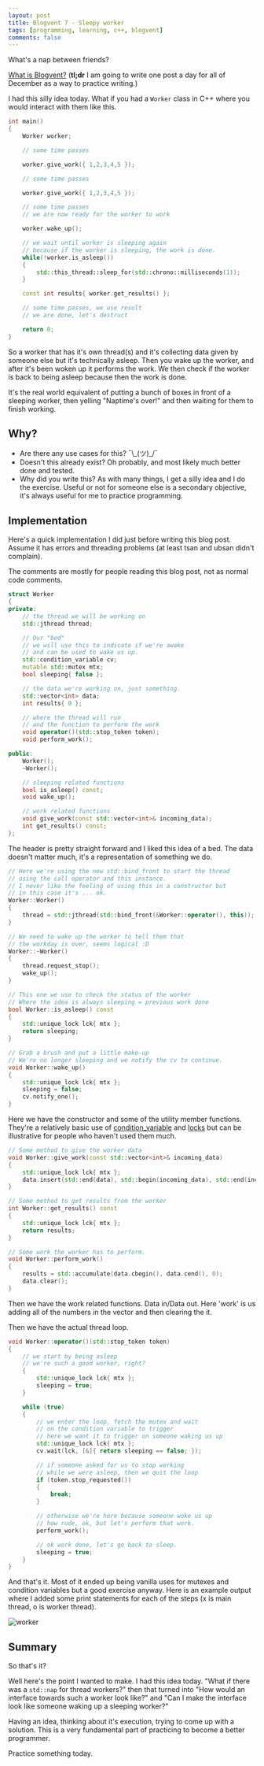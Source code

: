 ```yaml
---
layout: post
title: Blogvent 7 - Sleepy worker
tags: [programming, learning, c++, blogvent]
comments: false
---
```


What's a nap between friends?

[What is Blogvent?](/2022-11-27-blogvent-calendar/) (**tl;dr** I am going to write one post a day for all of December as a way to practice writing.)

I had this silly idea today. What if you had a `Worker` class in C++ where you would interact with them like this.

```cpp
int main()
{
    Worker worker;

    // some time passes

    worker.give_work({ 1,2,3,4,5 });

    // some time passes

    worker.give_work({ 1,2,3,4,5 });

    // some time passes
    // we are now ready for the worker to work

    worker.wake_up();

    // we wait until worker is sleeping again
    // because if the worker is sleeping, the work is done.
    while(!worker.is_asleep())
    {
        std::this_thread::sleep_for(std::chrono::milliseconds(1));
    }

    const int results{ worker.get_results() };

    // some time passes, we use result
    // we are done, let's destruct

    return 0;
}
```

So a worker that has it's own thread(s) and it's collecting data given by someone else but it's technically asleep. Then you wake up the worker, and after it's been woken up it performs the work. We then check if the worker is back to being asleep because then the work is done.

It's the real world equivalent of putting a bunch of boxes in front of a sleeping worker, then yelling "Naptime's over!" and then waiting for them to finish working.

## Why?

- Are there any use cases for this? ¯\\_(ツ)\_/¯
- Doesn't this already exist? Oh probably, and most likely much better done and tested.
- Why did you write this? As with many things, I get a silly idea and I do the exercise. Useful or not for someone else is a secondary objective, it's always useful for me to practice programming.

## Implementation

Here's a quick implementation I did just before writing this blog post. Assume it has errors and threading problems (at least tsan and ubsan didn't complain).

The comments are mostly for people reading this blog post, not as normal code comments.

```c++
struct Worker
{
private:
    // the thread we will be working on
    std::jthread thread;

    // Our "bed"
    // we will use this to indicate if we're awake
    // and can be used to wake us up.
    std::condition_variable cv;
    mutable std::mutex mtx;
    bool sleeping{ false };

    // the data we're working on, just something.
    std::vector<int> data;
    int results{ 0 };

    // where the thread will run
    // and the function to perform the work
    void operator()(std::stop_token token);
    void perform_work();

public:
    Worker();
    ~Worker();

    // sleeping related functions
    bool is_asleep() const;
    void wake_up();

    // work related functions
    void give_work(const std::vector<int>& incoming_data);
    int get_results() const;
};
```

The header is pretty straight forward and I liked this idea of a bed. The data doesn't matter much, it's a representation of something we do.

```cpp
// Here we're using the new std::bind_front to start the thread
// using the call operator and this instance.
// I never like the feeling of using this in a constructor but 
// in this case it's ... ok.
Worker::Worker()
{
    thread = std::jthread(std::bind_front(&Worker::operator(), this));
}

// We need to wake up the worker to tell them that
// the workday is over, seems logical :D
Worker::~Worker()
{
    thread.request_stop();
    wake_up();
}

// This one we use to check the status of the worker
// Where the idea is always sleeping = previous work done
bool Worker::is_asleep() const
{
    std::unique_lock lck{ mtx };
    return sleeping;
}

// Grab a brush and put a little make-up
// We're no longer sleeping and we notify the cv to continue.
void Worker::wake_up()
{
    std::unique_lock lck{ mtx };
    sleeping = false;
    cv.notify_one();
}
```

Here we have the constructor and some of the utility member functions. They're a relatively basic use of [condition_variable](https://en.cppreference.com/w/cpp/thread/condition_variable) and [locks](https://en.cppreference.com/w/cpp/thread/unique_lock) but can be illustrative for people who haven't used them much.

```cpp
// Some method to give the worker data
void Worker::give_work(const std::vector<int>& incoming_data)
{
    std::unique_lock lck{ mtx };
    data.insert(std::end(data), std::begin(incoming_data), std::end(incoming_data));
}

// Some method to get results from the worker
int Worker::get_results() const
{
    std::unique_lock lck{ mtx };
    return results;
}

// Some work the worker has to perform.
void Worker::perform_work()
{
    results = std::accumulate(data.cbegin(), data.cend(), 0);
    data.clear();
}
```

Then we have the work related functions. Data in/Data out. Here 'work' is us adding all of the numbers in the vector and then clearing the it.

Then we have the actual thread loop.

```cpp
void Worker::operator()(std::stop_token token)
{
    // we start by being asleep
    // we're such a good worker, right?
    {
        std::unique_lock lck{ mtx };
        sleeping = true;
    }

    while (true)
    {
        // we enter the loop, fetch the mutex and wait
        // on the condition variable to trigger
        // here we want it to trigger on someone waking us up
        std::unique_lock lck{ mtx };
        cv.wait(lck, [&]{ return sleeping == false; });

        // if someone asked for us to stop working
        // while we were asleep, then we quit the loop
        if (token.stop_requested())
        {
            break;
        }

        // otherwise we're here because someone woke us up
        // how rude, ok, but let's perform that work.
        perform_work();

        // ok work done, let's go back to sleep.
        sleeping = true;
    }
}
```

And that's it. Most of it ended up being vanilla uses for mutexes and condition variables but a good exercise anyway. Here is an example output where I added some print statements for each of the steps (x is main thread, o is worker thread).

![worker](/img/worker.png "x: starting
o: starting
o: sleeping
o: got work
o: got work
o: wake_up
o: is_asleep
o: was woken up
o: performing work
o: back to sleep
o: sleeping
o: is_asleep
x: results 30
x: sleep done bye
o: wake_up
o: stop requested, stopping")

## Summary

So that's it?

Well here's the point I wanted to make. I had this idea today. "What if there was a `std::nap` for thread workers?" then that turned into "How would an interface towards such a worker look like?" and "Can I make the interface look like someone waking up a sleeping worker?"

Having an idea, thinking about it's execution, trying to come up with a solution. This is a very fundamental part of practicing to become a better programmer.

Practice something today.